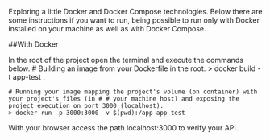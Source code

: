 Exploring a little Docker and Docker Compose technologies. Below there are some instructions if you want to run, being possible to run only with Docker installed on your machine as well as with Docker Compose.

##With Docker

In the root of the project open the terminal and execute the commands below.
    # Building an image from your Dockerfile in the root.
    > docker build -t app-test .

    # Running your image mapping the project's volume (on container) with your project's files (in # # your machine host) and exposing the project execution on port 3000 (localhost).
    > docker run -p 3000:3000 -v $(pwd):/app app-test

With your browser access the path localhost:3000 to verify your API.